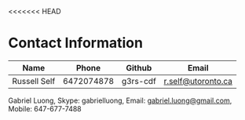 <<<<<<< HEAD
# Contact Information

Name	|	Phone	|	Github	|	Email
------|-------|---------|------
Russell Self      | 6472074878  | g3rs-cdf   | r.self@utoronto.ca

Gabriel Luong, Skype: gabrielluong, Email: gabriel.luong@gmail.com, Mobile: 647-677-7488
